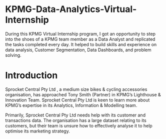 # KPMG-Data-Analytics-Virtual-Internship
During this KPMG Virtual Internship program, I got an opportunity to step into the shoes of a KPMG team member as a Data Analyst and replicated the tasks completed every day. It helped to build skills and experience on data analysis, Customer Segmentation, Data Dashboards, and problem solving.
# Introduction
Sprocket Central Pty Ltd , a medium size bikes & cycling accessories organisation, has approached Tony Smith (Partner) in KPMG’s Lighthouse & Innovation Team. Sprocket Central Pty Ltd  is keen to learn more about KPMG’s expertise in its Analytics, Information & Modelling team. 

Primarily, Sprocket Central Pty Ltd needs help with its customer and transactions data. The organisation has a large dataset relating to its customers, but their team is unsure how to effectively analyse it to help optimise its marketing strategy.


